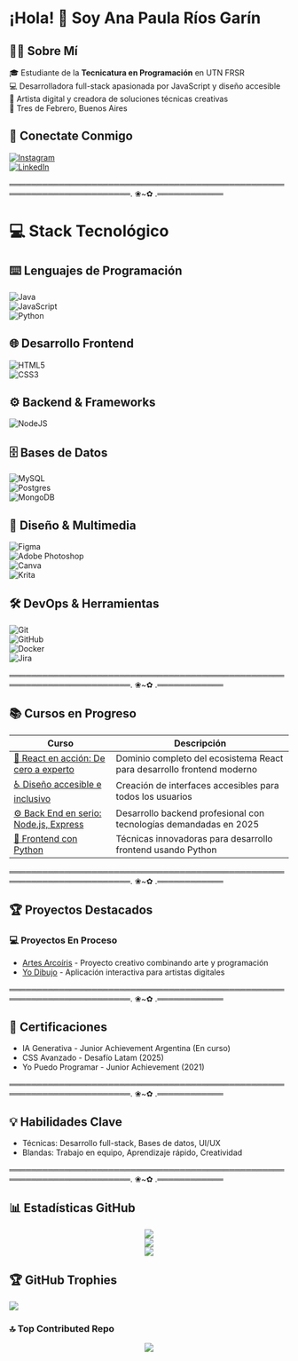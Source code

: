 # ¡Hola! 👋 Soy Ana Paula Ríos Garín

## 👩‍💻 Sobre Mí  
🎓 Estudiante de la **Tecnicatura en Programación** en UTN FRSR <br>
💻 Desarrolladora full-stack apasionada por JavaScript y diseño accesible  <br>
🎨 Artista digital y creadora de soluciones técnicas creativas  <br>
📍 Tres de Febrero, Buenos Aires  

## 🌟 Conectate Conmigo
[![Instagram](https://img.shields.io/badge/Instagram-%23E4405F.svg?logo=Instagram&logoColor=white)](https://instagram.com/ani.p.rg)<br/>
[![LinkedIn](https://img.shields.io/badge/LinkedIn-%230077B5.svg?logo=linkedin&logoColor=white)](https://linkedin.com/in/anapaularíosgarín)

════════════════════════════════════════════════════════════════════════. ❀~✿ .════════════

# 💻 Stack Tecnológico
## ⌨️ Lenguajes de Programación
![Java](https://img.shields.io/badge/java-%23ED8B00.svg?style=flat&logo=openjdk&logoColor=white)<br/> 
![JavaScript](https://img.shields.io/badge/javascript-%23323330.svg?style=flat&logo=javascript&logoColor=%23F7DF1E)<br/> 
![Python](https://img.shields.io/badge/python-3670A0?style=flat&logo=python&logoColor=ffdd54) 

## 🌐 Desarrollo Frontend 
![HTML5](https://img.shields.io/badge/html5-%23E34F26.svg?style=flat&logo=html5&logoColor=white)<br/> 
![CSS3](https://img.shields.io/badge/css3-%231572B6.svg?style=flat&logo=css3&logoColor=white)

## ⚙️ Backend & Frameworks
![NodeJS](https://img.shields.io/badge/node.js-6DA55F?style=flat&logo=node.js&logoColor=white)

## 🗄️ Bases de Datos
![MySQL](https://img.shields.io/badge/mysql-4479A1.svg?style=flat&logo=mysql&logoColor=white)<br/>
![Postgres](https://img.shields.io/badge/postgres-%23316192.svg?style=flat&logo=postgresql&logoColor=white)<br/> 
![MongoDB](https://img.shields.io/badge/MongoDB-%234ea94b.svg?style=flat&logo=mongodb&logoColor=white)

## 🎨 Diseño & Multimedia
![Figma](https://img.shields.io/badge/figma-%23F24E1E.svg?style=flat&logo=figma&logoColor=white)<br/> 
![Adobe Photoshop](https://img.shields.io/badge/adobe%20photoshop-%2331A8FF.svg?style=flat&logo=adobe%20photoshop&logoColor=white)<br/> 
![Canva](https://img.shields.io/badge/Canva-%2300C4CC.svg?style=flat&logo=Canva&logoColor=white)<br/> 
![Krita](https://img.shields.io/badge/Krita-203759?style=flat&logo=krita&logoColor=EEF37B)

## 🛠️ DevOps & Herramientas
![Git](https://img.shields.io/badge/git-%23F05033.svg?style=flat&logo=git&logoColor=white)<br/>
![GitHub](https://img.shields.io/badge/github-%23121011.svg?style=flat&logo=github&logoColor=white)<br/> 
![Docker](https://img.shields.io/badge/docker-%230db7ed.svg?style=flat&logo=docker&logoColor=white)<br/> 
![Jira](https://img.shields.io/badge/jira-%230A0FFF.svg?style=flat&logo=jira&logoColor=white)

════════════════════════════════════════════════════════════════════════. ❀~✿ .════════════

## 📚 Cursos en Progreso

<div align="center">

| Curso | Descripción |
|-------|-------------|
| [🚀 React en acción: De cero a experto](https://cursos.desafiolatam.com/courses/react-en-accion) | Dominio completo del ecosistema React para desarrollo frontend moderno |
| [♿ Diseño accesible e inclusivo](https://cursos.desafiolatam.com/courses/diseno-accesible-inclusivo) | Creación de interfaces accesibles para todos los usuarios |
| [⚙️ Back End en serio: Node.js, Express](https://cursos.desafiolatam.com/courses/back-end-en-serio) | Desarrollo backend profesional con tecnologías demandadas en 2025 |
| [🐍 Frontend con Python](https://cursos.desafiolatam.com/courses/aprende-frontend-python)  | Técnicas innovadoras para desarrollo frontend usando Python |

</div>

════════════════════════════════════════════════════════════════════════. ❀~✿ .════════════

## 🏆 Proyectos Destacados
### 💻 Proyectos En Proceso
- [Artes Arcoíris](https://github.com/anaprg05/artesArcoiris.git) - Proyecto creativo combinando arte y programación
- [Yo Dibujo](https://github.com/anaprg05/YoDibujo.git) - Aplicación interactiva para artistas digitales

════════════════════════════════════════════════════════════════════════. ❀~✿ .════════════

## 📜 Certificaciones
- IA Generativa - Junior Achievement Argentina (En curso)
- CSS Avanzado - Desafío Latam (2025)
- Yo Puedo Programar - Junior Achievement (2021)

════════════════════════════════════════════════════════════════════════. ❀~✿ .════════════

## 💡 Habilidades Clave
- Técnicas: Desarrollo full-stack, Bases de datos, UI/UX
- Blandas: Trabajo en equipo, Aprendizaje rápido, Creatividad

════════════════════════════════════════════════════════════════════════. ❀~✿ .════════════

## 📊 Estadísticas GitHub

<div align="center">

![](https://github-readme-stats.vercel.app/api?username=anaprg05&theme=onedark&hide_border=false&include_all_commits=false&count_private=true)<br/>
![](https://nirzak-streak-stats.vercel.app/?user=anaprg05&theme=onedark&hide_border=false)<br/>
![](https://github-readme-stats.vercel.app/api/top-langs/?username=anaprg05&theme=onedark&hide_border=false&include_all_commits=false&count_private=true&layout=compact)

</div>

## 🏆 GitHub Trophies
![](https://github-profile-trophy.vercel.app/?username=anaprg05&theme=radical&no-frame=true&no-bg=false&margin-w=4)

### 🔝 Top Contributed Repo

<div align="center">

![](https://github-contributor-stats.vercel.app/api?username=anaprg05&limit=5&theme=radical&combine_all_yearly_contributions=true)

</div>
